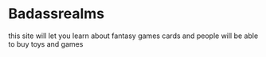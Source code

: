 # Badassrealms
this site will let you learn about fantasy games cards and people will be able to buy toys and games
